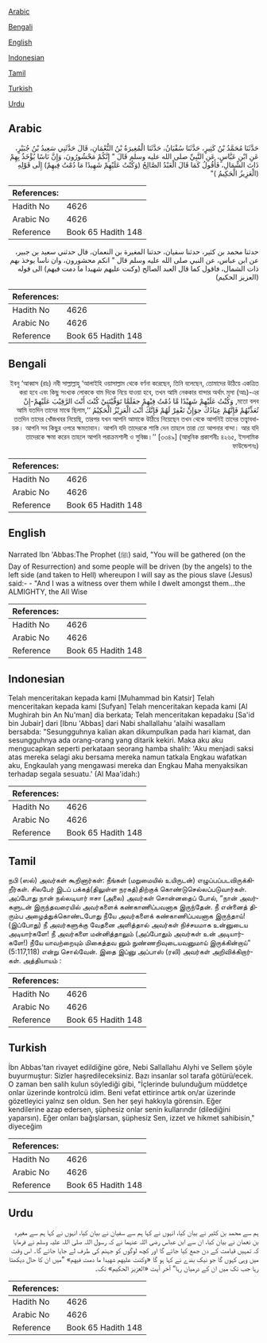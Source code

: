 [Arabic](#arabic)

[Bengali](#bengali)

[English](#english)

[Indonesian](#indonesian)

[Tamil](#tamil)

[Turkish](#turkish)

[Urdu](#urdu)

## Arabic


<div dir="rtl" lang="ar" style={{fontSize:'larger',backgroundColor:'#f8f9fa',padding:20}}>
حَدَّثَنَا مُحَمَّدُ بْنُ كَثِيرٍ، حَدَّثَنَا سُفْيَانُ، حَدَّثَنَا الْمُغِيرَةُ بْنُ النُّعْمَانِ، قَالَ حَدَّثَنِي سَعِيدُ بْنُ جُبَيْرٍ، عَنِ ابْنِ عَبَّاسٍ، عَنِ النَّبِيِّ صلى الله عليه وسلم قَالَ ‏"‏ إِنَّكُمْ مَحْشُورُونَ، وَإِنَّ نَاسًا يُؤْخَذُ بِهِمْ ذَاتَ الشِّمَالِ، فَأَقُولُ كَمَا قَالَ الْعَبْدُ الصَّالِحُ ‏(‏وَكُنْتُ عَلَيْهِمْ شَهِيدًا مَا دُمْتُ فِيهِمْ‏)‏ إِلَى قَوْلِهِ ‏(‏الْعَزِيزُ الْحَكِيمُ ‏)‏‏"‏
</div>
<div style={{backgroundColor:'#f8f9fa',padding:20, marginBottom: 10}}><table> <thead> <tr> <th>References:</th> <th></th> </tr> </thead> <tbody><tr><td>Hadith No</td><td>4626</td></tr><tr><td>Arabic No</td><td>4626</td></tr><tr><td>Reference</td><td>Book 65 Hadith 148</td></tr></tbody></table></div>


<div dir="rtl" lang="ar" style={{fontSize:'larger',backgroundColor:'#f8f9fa',padding:20}}>
حدثنا محمد بن كثير، حدثنا سفيان، حدثنا المغيرة بن النعمان، قال حدثني سعيد بن جبير، عن ابن عباس، عن النبي صلى الله عليه وسلم قال " انكم محشورون، وان ناسا يوخذ بهم ذات الشمال، فاقول كما قال العبد الصالح (وكنت عليهم شهيدا ما دمت فيهم) الى قوله (العزيز الحكيم)
</div>
<div style={{backgroundColor:'#f8f9fa',padding:20, marginBottom: 10}}><table> <thead> <tr> <th>References:</th> <th></th> </tr> </thead> <tbody><tr><td>Hadith No</td><td>4626</td></tr><tr><td>Arabic No</td><td>4626</td></tr><tr><td>Reference</td><td>Book 65 Hadith 148</td></tr></tbody></table></div>

## Bengali


<div dir="rtl" lang="bn" style={{fontSize:'larger',backgroundColor:'#f8f9fa',padding:20}}>
ইবনু ‘আব্বাস (রাঃ) নবী সাল্লাল্লাহু ‘আলাইহি ওয়াসাল্লাম থেকে বর্ণনা করেছেন, তিনি বলেছেন, তোমাদের উঠিয়ে একত্রিত করা হবে এবং কিছু সংখ্যক লোককে বাম দিকে নিয়ে যাওয়া হবে, তখন আমি নেককার বান্দার অর্থাৎ মূসা (আঃ)-এর মতো বলব, وَكُنْتُ عَلَيْهِمْ شَهِيْدًا مَّا دُمْتُ فِيْهِمْ جفَلَمَّا تَوَفَّيْتَنِيْ كُنْتَ أَنْتَ الرَّقِيْبَ عَلَيْهِمْ-إِنْ تُعَذِّبْهُمْ فَإِنَّهُمْ عِبَادُكَ جوَإِنْ تَغْفِرْ لَهُمْ فَإِنَّكَ أَنْتَ الْعَزِيْزُ الْحَكِيْمُ ‘‘আমি যতদিন তাদের মাঝে ছিলাম, ততদিন তাদের খোঁজখবর নিয়েছি, তারপর যখন আপনি আমাকে উঠিয়ে নিয়েছেন তখন থেকে আপনিই তাদের তত্ত্বাবধায়ক। আপনি সব কিছুর ওপরে ক্ষমতাবান। আপনি যদি তাদেরকে শাস্তি দেন তাহলে তারা তো আপনার বান্দা। আর যদি তাদেরকে ক্ষমা করেন তাহলে আপনি পরাক্রমশালী ও সুবিজ্ঞ।’’ [৩৩৪৯] (আধুনিক প্রকাশনীঃ ৪২৬৫, ইসলামিক ফাউন্ডেশনঃ)
</div>
<div style={{backgroundColor:'#f8f9fa',padding:20, marginBottom: 10}}><table> <thead> <tr> <th>References:</th> <th></th> </tr> </thead> <tbody><tr><td>Hadith No</td><td>4626</td></tr><tr><td>Arabic No</td><td>4626</td></tr><tr><td>Reference</td><td>Book 65 Hadith 148</td></tr></tbody></table></div>

## English


<div dir="ltr" lang="en" style={{fontSize:'larger',backgroundColor:'#f8f9fa',padding:20}}>
Narrated Ibn 'Abbas:The Prophet (ﷺ) said, "You will be gathered (on the Day of Resurrection) and some people will be driven (by the angels) to the left side (and taken to Hell) whereupon I will say as the pious slave (Jesus) said:- - "And I was a witness over them while I dwelt amongst them...the ALMIGHTY, the All Wise
</div>
<div style={{backgroundColor:'#f8f9fa',padding:20, marginBottom: 10}}><table> <thead> <tr> <th>References:</th> <th></th> </tr> </thead> <tbody><tr><td>Hadith No</td><td>4626</td></tr><tr><td>Arabic No</td><td>4626</td></tr><tr><td>Reference</td><td>Book 65 Hadith 148</td></tr></tbody></table></div>

## Indonesian


<div dir="ltr" lang="id" style={{fontSize:'larger',backgroundColor:'#f8f9fa',padding:20}}>
Telah menceritakan kepada kami [Muhammad bin Katsir] Telah menceritakan kepada kami [Sufyan] Telah menceritakan kepada kami [Al Mughirah bin An Nu'man] dia berkata; Telah menceritakan kepadaku [Sa'id bin Jubair] dari [Ibnu 'Abbas] dari Nabi shallallahu 'alaihi wasallam bersabda: "Sesungguhnya kalian akan dikumpulkan pada hari kiamat, dan sesungguhnya ada orang-orang yang ditarik kekiri. Maka aku aku mengucapkan seperti perkataan seorang hamba shalih: 'Aku menjadi saksi atas mereka selagi aku bersama mereka namun tatkala Engkau wafatkan aku, Engkaulah yang mengawasi mereka dan Engkau Maha menyaksikan terhadap segala sesuatu.' (Al Maa'idah:)
</div>
<div style={{backgroundColor:'#f8f9fa',padding:20, marginBottom: 10}}><table> <thead> <tr> <th>References:</th> <th></th> </tr> </thead> <tbody><tr><td>Hadith No</td><td>4626</td></tr><tr><td>Arabic No</td><td>4626</td></tr><tr><td>Reference</td><td>Book 65 Hadith 148</td></tr></tbody></table></div>

## Tamil


<div dir="ltr" lang="ta" style={{fontSize:'larger',backgroundColor:'#f8f9fa',padding:20}}>
நபி (ஸல்) அவர்கள் கூறினார்கள்: நீங்கள் (மறுமையில் உயிருடன்) எழுப்பப்படவிருக்கிறீர்கள். சிலபேர் இடப் பக்கத்(திலுள்ள நரகத்)திற்குக் கொண்டுசெல்லப்படுவார்கள். அப்போது நான் நல்லடியார் ஈசா (அலை) அவர்கள் சொன்னதைப் போல், “நான் அவர்களுடன் இருந்தவரையில் அவர்களைக் கண்காணிப்பவனாக இருந்தேன். நீ என்னைத் திரும்ப அழைத்துக்கொண்டபோது நீயே அவர்களைக் கண்காணிப்பவனாக இருந்தாய்! (இப்போது) நீ அவர்களுக்கு வேதனை அளித்தால் அவர்கள் நிச்சயமாக உன்னுடைய அடியார்களே! நீ அவர்களை மன்னித்தாலும் (அப்போதும் அவர்கள் உன் அடியார்களே!) நீயே யாவற்றையும் மிகைத்தவ னும் நுண்ணறிவுடையவனுமாய் இருக்கின்றாய்” (5:117,118) என்று சொல்வேன். இதை இப்னு அப்பாஸ் (ரலி) அவர்கள் அறிவிக்கிறார்கள். அத்தியாயம் :
</div>
<div style={{backgroundColor:'#f8f9fa',padding:20, marginBottom: 10}}><table> <thead> <tr> <th>References:</th> <th></th> </tr> </thead> <tbody><tr><td>Hadith No</td><td>4626</td></tr><tr><td>Arabic No</td><td>4626</td></tr><tr><td>Reference</td><td>Book 65 Hadith 148</td></tr></tbody></table></div>

## Turkish


<div dir="ltr" lang="tr" style={{fontSize:'larger',backgroundColor:'#f8f9fa',padding:20}}>
İbn Abbas'tan rivayet edildiğine göre, Nebi Sallallahu Alyhi ve Sellem şöyle buyurmuştur: Sizler haşredileceksiniz. Bazı insanlar sol tarafa götürü/ecek. O zaman ben salih kulun söylediği gibi, "İçlerinde bulunduğum müddetçe onlar üzerinde kontrolcü idim. Beni vefat ettirince artık on/ar üzerinde gözetleyici yalnız sen oldun. Sen her şeyi hakkıyla görensin. Eğer kendilerine azap edersen, şüphesiz onlar senin kullarındır (dilediğini yaparsın). Eğer onları bağışlarsan, şüphesiz Sen, izzet ve hikmet sahibisin," diyeceğim
</div>
<div style={{backgroundColor:'#f8f9fa',padding:20, marginBottom: 10}}><table> <thead> <tr> <th>References:</th> <th></th> </tr> </thead> <tbody><tr><td>Hadith No</td><td>4626</td></tr><tr><td>Arabic No</td><td>4626</td></tr><tr><td>Reference</td><td>Book 65 Hadith 148</td></tr></tbody></table></div>

## Urdu


<div dir="rtl" lang="ur" style={{fontSize:'larger',backgroundColor:'#f8f9fa',padding:20}}>
ہم سے محمد بن کثیر نے بیان کیا، انہوں نے کہا ہم سے سفیان نے بیان کیا، انہوں نے کہا ہم سے مغیرہ بن نعمان نے بیان کیا، ان سے ابن عباس رضی اللہ عنہما نے کہ رسول اللہ صلی اللہ علیہ وسلم نے فرمایا کہ تمہیں قیامت کے دن جمع کیا جائے گا اور کچھ لوگوں کو جہنم کی طرف لے جایا جائے گا۔ اس وقت میں وہی کہوں گا جو نیک بندے نے کہا ہو گا «وكنت عليهم شهيدا ما دمت فيهم‏» ”میں ان کا حال دیکھتا رہا جب تک میں ان کے درمیان رہا“ آخر آیت «العزيز الحكيم‏» تک۔
</div>
<div style={{backgroundColor:'#f8f9fa',padding:20, marginBottom: 10}}><table> <thead> <tr> <th>References:</th> <th></th> </tr> </thead> <tbody><tr><td>Hadith No</td><td>4626</td></tr><tr><td>Arabic No</td><td>4626</td></tr><tr><td>Reference</td><td>Book 65 Hadith 148</td></tr></tbody></table></div>